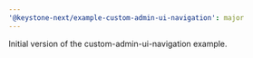 ```yaml
---
'@keystone-next/example-custom-admin-ui-navigation': major
---
```


Initial version of the custom-admin-ui-navigation example.
